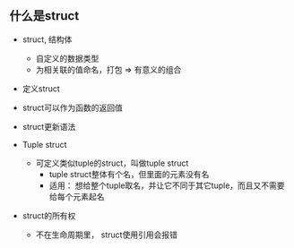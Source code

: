 ## 什么是struct

- struct, 结构体
  - 自定义的数据类型
  - 为相关联的值命名，打包 => 有意义的组合

- 定义struct

- struct可以作为函数的返回值

- struct更新语法

- Tuple struct
  - 可定义类似tuple的struct，叫做tuple struct
    - tuple struct整体有个名，但里面的元素没有名
    - 适用： 想给整个tuple取名，并让它不同于其它tuple，而且又不需要给每个元素起名

- struct的所有权
  - 不在生命周期里， struct使用引用会报错